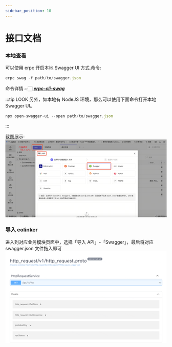 ```yaml
---
sidebar_position: 10
---
```

# 接口文档

### 本地查看

可以使用 erpc 开启本地 Swagger UI 方式.命令: 
```js
erpc swag -f path/to/swagger.json
``` 

命令详情 👉🏻 [**_erpc-cli-swag_**](../tools/erpc-cli.md#swag---proto-文档相关功能)

:::tip LOOK
另外，如本地有 NodeJS 环境，那么可以使用下面命令打开本地 Swagger UI。
```js
npx open-swagger-ui --open path/to/swagger.json
```
:::

截图展示:
![alt text](./img/swag01.png)


### 导入 eolinker
进入到对应业务模块页面中，选择「导入 API」-「Swagger」，最后将对应 swagger.json 文件拖入即可
![alt text](./img/swag02.png)